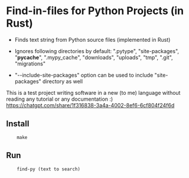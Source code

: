 Find-in-files for Python Projects (in Rust)
===========================================

* Finds text string from Python source files (implemented in Rust)

* Ignores following directories by default: ".pytype", "site-packages", "__pycache__", ".mypy_cache", "downloads", "uploads", "tmp", ".git", "migrations"

* "--include-site-packages" option can be used to include "site-packages" directory as well


This is a test project writing software in a new (to me) language without reading any tutorial or any documentation :) https://chatgpt.com/share/1f316838-3a4a-4002-8ef6-6cf804f24f6d


Install
-------

        make


Run
---

        find-py (text to search)

